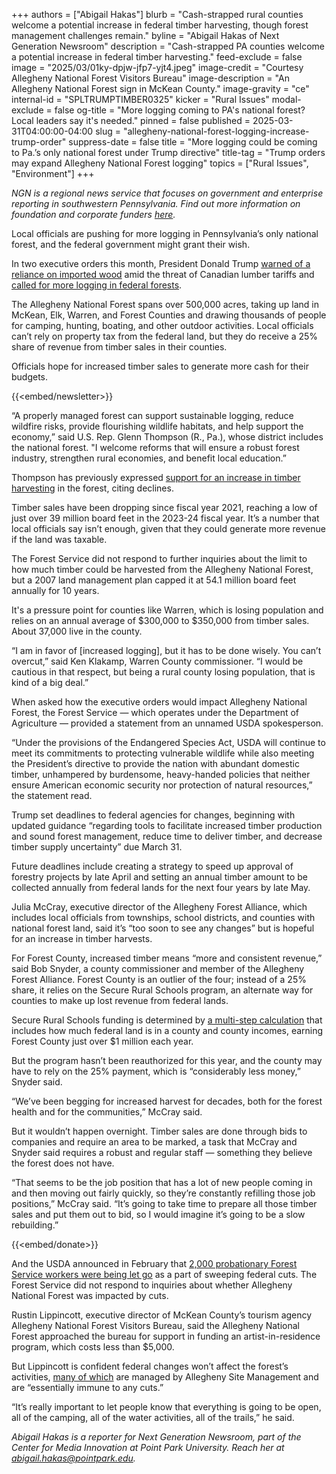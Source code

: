 +++
authors = ["Abigail Hakas"]
blurb = "Cash-strapped rural counties welcome a potential increase in federal timber harvesting, though forest management challenges remain."
byline = "Abigail Hakas of Next Generation Newsroom"
description = "Cash-strapped PA counties welcome a potential increase in federal timber harvesting."
feed-exclude = false
image = "2025/03/01ky-dpjw-jfp7-yjt4.jpeg"
image-credit = "Courtesy Allegheny National Forest Visitors Bureau"
image-description = "An Allegheny National Forest sign in McKean County."
image-gravity = "ce"
internal-id = "SPLTRUMPTIMBER0325"
kicker = "Rural Issues"
modal-exclude = false
og-title = "More logging coming to PA's national forest? Local leaders say it's needed."
pinned = false
published = 2025-03-31T04:00:00-04:00
slug = "allegheny-national-forest-logging-increase-trump-order"
suppress-date = false
title = "More logging could be coming to Pa.’s only national forest under Trump directive"
title-tag = "Trump orders may expand Allegheny National Forest logging"
topics = ["Rural Issues", "Environment"]
+++

<em>NGN is a regional news service that focuses on government and enterprise reporting in southwestern Pennsylvania. Find out more information on foundation and corporate funders </em><a href="https://www.nextgenerationnewsroom.org/sponsors"><em>here</em></a><em>.</em>

Local officials are pushing for more logging in Pennsylvania’s only national forest, and the federal government might grant their wish.

In two executive orders this month, President Donald Trump <a href="https://www.whitehouse.gov/presidential-actions/2025/03/addressing-the-threat-to-national-security-from-imports-of-timber-lumber/">warned of a reliance on imported wood</a> amid the threat of Canadian lumber tariffs and <a href="https://www.whitehouse.gov/presidential-actions/2025/03/immediate-expansion-of-american-timber-production/">called for more logging in federal forests</a>.

The Allegheny National Forest spans over 500,000 acres, taking up land in McKean, Elk, Warren, and Forest Counties and drawing thousands of people for camping, hunting, boating, and other outdoor activities. Local officials can’t rely on property tax from the federal land, but they do receive a 25% share of revenue from timber sales in their counties.

Officials hope for increased timber sales to generate more cash for their budgets.

{{<embed/newsletter>}}

“A properly managed forest can support sustainable logging, reduce wildfire risks, provide flourishing wildlife habitats, and help support the economy,” said U.S. Rep. Glenn Thompson (R., Pa.), whose district includes the national forest. &#34;I welcome reforms that will ensure a robust forest industry, strengthen rural economies, and benefit local education.”

Thompson has previously expressed <a href="https://thompson.house.gov/issues/allegheny-national-forest">support for an increase in timber harvesting</a> in the forest, citing declines.

Timber sales have been dropping since fiscal year 2021, reaching a low of just over 39 million board feet in the 2023-24 fiscal year. It’s a number that local officials say isn’t enough, given that they could generate more revenue if the land was taxable.

The Forest Service did not respond to further inquiries about the limit to how much timber could be harvested from the Allegheny National Forest, but a 2007 land management plan capped it at 54.1 million board feet annually for 10 years.

It&#39;s a pressure point for counties like Warren, which is losing population and relies on an annual average of $300,000 to $350,000 from timber sales. About 37,000 live in the county.

“I am in favor of \[increased logging\], but it has to be done wisely. You can’t overcut,” said Ken Klakamp, Warren County commissioner. “I would be cautious in that respect, but being a rural county losing population, that is kind of a big deal.”

When asked how the executive orders would impact Allegheny National Forest, the Forest Service — which operates under the Department of Agriculture — provided a statement from an unnamed USDA spokesperson.

“Under the provisions of the Endangered Species Act, USDA will continue to meet its commitments to protecting vulnerable wildlife while also meeting the President’s directive to provide the nation with abundant domestic timber, unhampered by burdensome, heavy-handed policies that neither ensure American economic security nor protection of natural resources,” the statement read.

Trump set deadlines to federal agencies for changes, beginning with updated guidance “regarding tools to facilitate increased timber production and sound forest management, reduce time to deliver timber, and decrease timber supply uncertainty” due March 31.

Future deadlines include creating a strategy to speed up approval of forestry projects by late April and setting an annual timber amount to be collected annually from federal lands for the next four years by late May.

Julia McCray, executive director of the Allegheny Forest Alliance, which includes local officials from townships, school districts, and counties with national forest land, said it’s “too soon to see any changes” but is hopeful for an increase in timber harvests.

For Forest County, increased timber means “more and consistent revenue,” said Bob Snyder, a county commissioner and member of the Allegheny Forest Alliance. Forest County is an outlier of the four; instead of a 25% share, it relies on the Secure Rural Schools program, an alternate way for counties to make up lost revenue from federal lands.

Secure Rural Schools funding is determined by <a href="https://www.fs.usda.gov/working-with-us/secure-rural-schools/payments">a multi-step calculation</a> that includes how much federal land is in a county and county incomes, earning Forest County just over $1 million each year.

But the program hasn’t been reauthorized for this year, and the county may have to rely on the 25% payment, which is “considerably less money,” Snyder said.

“We’ve been begging for increased harvest for decades, both for the forest health and for the communities,” McCray said.

But it wouldn’t happen overnight. Timber sales are done through bids to companies and require an area to be marked, a task that McCray and Snyder said requires a robust and regular staff — something they believe the forest does not have.

“That seems to be the job position that has a lot of new people coming in and then moving out fairly quickly, so they’re constantly refilling those job positions,” McCray said. “It’s going to take time to prepare all those timber sales and put them out to bid, so I would imagine it’s going to be a slow rebuilding.”

{{<embed/donate>}}

And the USDA announced in February that <a href="https://abcnews.go.com/US/fired-us-forest-service-national-park-service-workers/story?id=119004068">2,000 probationary Forest Service workers were being let go</a> as a part of sweeping federal cuts. The Forest Service did not respond to inquiries about whether Allegheny National Forest was impacted by cuts.

Rustin Lippincott, executive director of McKean County’s tourism agency Allegheny National Forest Visitors Bureau, said the Allegheny National Forest approached the bureau for support in funding an artist-in-residence program, which costs less than $5,000.

But Lippincott is confident federal changes won’t affect the forest’s activities, <a href="https://www.alleghenysite.com/seasonal-activites">many of which</a> are managed by Allegheny Site Management and are “essentially immune to any cuts.”

“It’s really important to let people know that everything is going to be open, all of the camping, all of the water activities, all of the trails,” he said.

<em>Abigail Hakas is a reporter for Next Generation Newsroom, part of the Center for Media Innovation at Point Park University. Reach her at </em><a href="mailto:abigail.hakas@pointpark.edu"><em>abigail.hakas@pointpark.edu</em></a><em>.</em>

